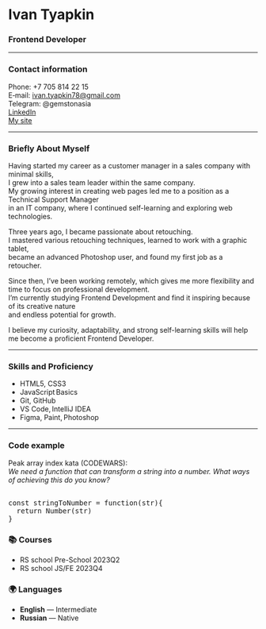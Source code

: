 # Ivan Tyapkin
### Frontend Developer

---

### Contact information
Phone: +7 705 814 22 15  
E‑mail: ivan.tyapkin78@gmail.com  
Telegram: @gemstonasia  
[LinkedIn](https://www.linkedin.com/in/ivan-tyapkin-29638425a/)  
[My site](https://myacorkol.github.io/gemstonasia/)

---

### Briefly About Myself

Having started my career as a customer manager in a sales company with minimal skills,  
I grew into a sales team leader within the same company.  
My growing interest in creating web pages led me to a position as a Technical Support Manager  
in an IT company, where I continued self-learning and exploring web technologies.

Three years ago, I became passionate about retouching.  
I mastered various retouching techniques, learned to work with a graphic tablet,  
became an advanced Photoshop user, and found my first job as a retoucher.

Since then, I’ve been working remotely, which gives me more flexibility and time to focus on professional development.  
I’m currently studying Frontend Development and find it inspiring because of its creative nature  
and endless potential for growth.

I believe my curiosity, adaptability, and strong self-learning skills will help me become a proficient Frontend Developer.

---

### Skills and Proficiency
* HTML5, CSS3
* JavaScript Basics
* Git, GitHub
* VS Code, IntelliJ IDEA
* Figma, Paint, Photoshop

---

### Code example
Peak array index kata (CODEWARS):  
*We need a function that can transform a string into a number. What ways of achieving this do you know?*

<pre> 
const stringToNumber = function(str){
  return Number(str)
}
</pre>

### 📚 Courses
- RS school Pre-School 2023Q2
- RS school JS/FE 2023Q4

### 🌍 Languages

- **English** — Intermediate
- **Russian** — Native  
